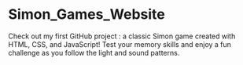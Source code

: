 # Simon_Games_Website
Check out my first GitHub project : a classic Simon game created with HTML, CSS, and JavaScript! Test your memory skills and enjoy a fun challenge as you follow the light and sound patterns.
